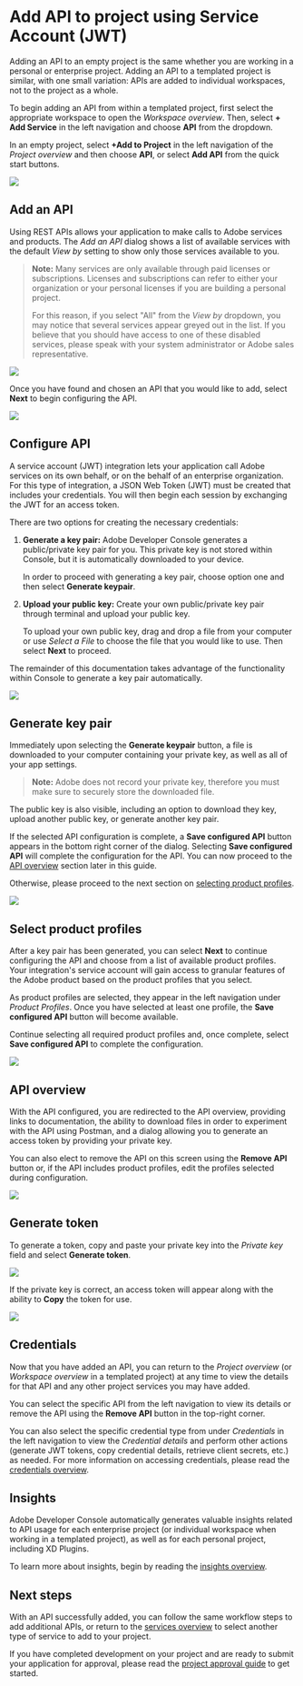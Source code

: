 # Add API to project using Service Account (JWT)

Adding an API to an empty project is the same whether you are working in a personal or enterprise project. Adding an API to a templated project is similar, with one small variation: APIs are added to individual workspaces, not to the project as a whole.

To begin adding an API from within a templated project, first select the appropriate workspace to open the *Workspace overview*. Then, select **+ Add Service** in the left navigation and choose **API** from the dropdown. 

In an empty project, select **+Add to Project** in the left navigation of the *Project overview* and then choose **API**, or select **Add API** from the quick start buttons.

![](images/services-add-to-project.png)

## Add an API

Using REST APIs allows your application to make calls to Adobe services and products. The *Add an API* dialog shows a list of available services with the default *View by* setting to show only those services available to you.

> **Note:** Many services are only available through paid licenses or subscriptions. Licenses and subscriptions can refer to either your organization or your personal licenses if you are building a personal project. 
>
> For this reason, if you select "All" from the *View by* dropdown, you may notice that several services appear greyed out in the list. If you believe that you should have access to one of these disabled services, please speak with your system administrator or Adobe sales representative.

![](images/services-add-api.png)

Once you have found and chosen an API that you would like to add, select **Next** to begin configuring the API.

![](images/services-select-api-jwt.png)

## Configure API

A service account (JWT) integration lets your application call Adobe services on its own behalf, or on the behalf of an enterprise organization. For this type of integration, a JSON Web Token (JWT) must be created that includes your credentials. You will then begin each session by exchanging the JWT for an access token.

There are two options for creating the necessary credentials:

1. **Generate a key pair:** Adobe Developer Console generates a public/private key pair for you. This private key is not stored within Console, but it is automatically downloaded to your device.  

    In order to proceed with generating a key pair, choose option one and then select **Generate keypair**.

2. **Upload your public key:** Create your own public/private key pair through terminal and upload your public key.

    To upload your own public key, drag and drop a file from your computer or use *Select a File* to choose the file that you would like to use. Then select **Next** to proceed.

The remainder of this documentation takes advantage of the functionality within Console to generate a key pair automatically.

![](images/services-api-jwt-create.png)

## Generate key pair

Immediately upon selecting the **Generate keypair** button, a file is downloaded to your computer containing your private key, as well as all of your app settings.

> **Note:** Adobe does not record your private key, therefore you must make sure to securely store the downloaded file.

The public key is also visible, including an option to download they key, upload another public key, or generate another key pair. 

If the selected API configuration is complete, a **Save configured API** button appears in the bottom right corner of the dialog. Selecting **Save configured API** will complete the configuration for the API. You can now proceed to the [API overview](#api-overview) section later in this guide.

Otherwise, please proceed to the next section on [selecting product profiles](#select-product-profiles). 

![](images/services-api-jwt-keypair.png)

## Select product profiles

After a key pair has been generated, you can select **Next** to continue configuring the API and choose from a list of available product profiles. Your integration's service account will gain access to granular features of the Adobe product based on the product profiles that you select.

As product profiles are selected, they appear in the left navigation under *Product Profiles*. Once you have selected at least one profile, the **Save configured API** button will become available.

Continue selecting all required product profiles and, once complete, select **Save configured API** to complete the configuration.

![](images/services-api-jwt-choose-profiles.png)

## API overview

With the API configured, you are redirected to the API overview, providing links to documentation, the ability to download files in order to experiment with the API using Postman, and a dialog allowing you to generate an access token by providing your private key.

You can also elect to remove the API on this screen using the **Remove API** button or, if the API includes product profiles, edit the profiles selected during configuration.

![](images/services-api-jwt-added.png)

## Generate token

To generate a token, copy and paste your private key into the *Private key* field and select **Generate token**.

![](images/services-api-jwt-generate-token.png)

If the private key is correct, an access token will appear along with the ability to **Copy** the token for use.

![](images/services-api-jwt-token.png)

## Credentials

Now that you have added an API, you can return to the *Project overview* (or *Workspace overview* in a templated project) at any time to view the details for that API and any other project services you may have added. 

You can select the specific API from the left navigation to view its details or remove the API using the **Remove API** button in the top-right corner.

You can also select the specific credential type from under *Credentials* in the left navigation to view the *Credential details* and perform other actions (generate JWT tokens, copy credential details, retrieve client secrets, etc.) as needed. For more information on accessing credentials, please read the [credentials overview](credentials.md).

## Insights

Adobe Developer Console automatically generates valuable insights related to API usage for each enterprise project (or individual workspace when working in a templated project), as well as for each personal project, including XD Plugins.

To learn more about insights, begin by reading the [insights overview](insights.md).

## Next steps

With an API successfully added, you can follow the same workflow steps to add additional APIs, or return to the [services overview](services.md) to select another type of service to add to your project.

If you have completed development on your project and are ready to submit your application for approval, please read the [project approval guide](approval.md) to get started.